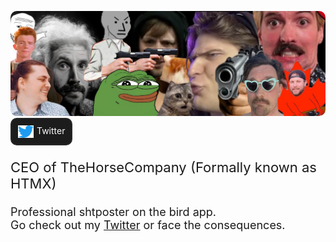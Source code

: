 <img
  src="./images/banner.jpeg"
  id="banner"
  style="border-radius: 10px"
/>
<a
  target="_blank"
  rel="noopener noreferrer"
  href="https://twitter.com/DevSiriTweets"
  style="background-color: #1c1c1c; display: flex; gap: 5px; width: fit-content; padding: 10px; border-radius: 10px; text-decoration: none; border: 2px #272727 solid; color: white; transition-duration: 150ms; outline-color: #212121;"
  aria-label="Dev-Siri (@DevSiriTweets) on Twitter">
  <img
    src="./images/twitter-logo.webp"
    height="20"
    width="25"
  />
  Twitter
</a>
<p style="font-size: 22px;">CEO of TheHorseCompany (Formally known as HTMX)</p>
<p style="font-size: 18px;">
  Professional shtposter on the bird app. <br />
  Go check out my
  <a target="_blank" rel="noopener noreferrer" href="https://twitter.com/DevSiriTweets">Twitter</a>
  or face the consequences.
</p>